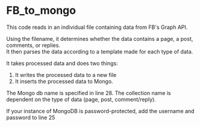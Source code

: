 # FB_to_mongo

This code reads in an individual file containing data from FB's Graph API.  
  
Using the filename, it determines whether the data contains a page, a post, comments, or replies.  
It then parses the data according to a template made for each type of data.  
  
It takes processed data and does two things:  
1) It writes the processed data to a new file  
2) It inserts the processed data to Mongo.  

The Mongo db name is specified in line 28. The collection name is dependent on the type of data (page, post, comment/reply).

If your instance of MongoDB is password-protected, add the username and password to line 25
